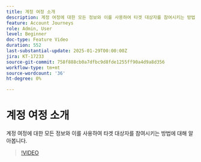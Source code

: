 ```yaml
---
title: 계정 여정 소개
description: 계정 여정에 대한 모든 정보와 이를 사용하여 타겟 대상자를 참여시키는 방법에 대해 알아봅니다.
feature: Account Journeys
role: Admin, User
level: Beginner
doc-type: Feature Video
duration: 552
last-substantial-update: 2025-01-29T00:00:00Z
jira: KT-17233
source-git-commit: 758f888cb0a7dfbc9d8fde1255ff90a4d9a8d356
workflow-type: tm+mt
source-wordcount: '36'
ht-degree: 0%

---
```



# 계정 여정 소개

계정 여정에 대한 모든 정보와 이를 사용하여 타겟 대상자를 참여시키는 방법에 대해 알아봅니다.

>[!VIDEO](https://video.tv.adobe.com/v/3443214/?learn=on&enablevpops&captions=kor)
